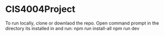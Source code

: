 # CIS4004Project
To run locally, clone or downlaod the repo. Open command prompt in the directory its installed in and run:
npm run install-all
npm run dev
